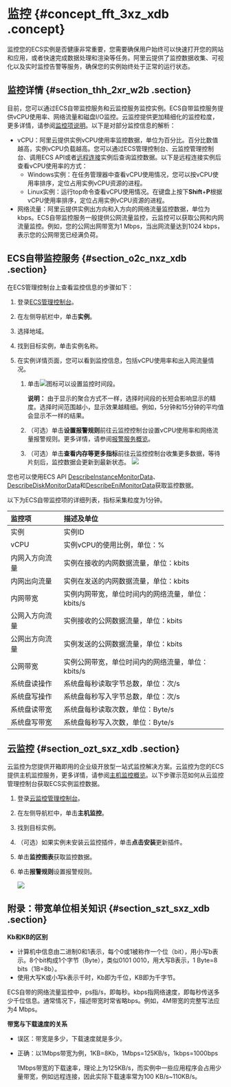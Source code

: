 # 监控 {#concept_fft_3xz_xdb .concept}

监控您的ECS实例是否健康非常重要，您需要确保用户始终可以快速打开您的网站和应用，或者快速完成数据处理和渲染等任务。阿里云提供了监控数据收集、可视化以及实时监控告警等服务，确保您的实例始终处于正常的运行状态。

## 监控详情 {#section_thh_2xr_w2b .section}

目前，您可以通过ECS自带监控服务和云监控服务监控实例。ECS自带监控服务提供vCPU使用率、网络流量和磁盘I/O监控。云监控提供更加精细化的监控粒度，更多详情，请参阅[监控项说明](../../../../../../cn.zh-CN/用户指南/主机监控/监控项说明.md#)。以下是对部分监控信息的解析：

-   vCPU：阿里云提供实例vCPU使用率监控数据，单位为百分比。百分比数值越高，实例vCPU负载越高。您可以通过ECS管理控制台、云监控管理控制台、调用ECS API或者[远程连接](cn.zh-CN/用户指南/连接实例/连接实例概述.md#)实例后查询监控数据。以下是远程连接实例后查看vCPU使用率的方式：
    -   Windows实例：在任务管理器中查看vCPU使用情况，您可以按vCPU使用率排序，定位占用实例vCPU资源的进程。
    -   Linux实例：运行top命令查看vCPU使用情况。在键盘上按下**Shift**+**P**根据vCPU使用率排序，定位占用实例vCPU资源的进程。
-   网络流量：阿里云提供实例出方向和入方向的网络流量监控数据，单位为kbps。ECS自带监控服务一般提供公网流量监控，云监控可以获取公网和内网流量监控。例如，您的公网出网带宽为1 Mbps，当出网流量达到1024 kbps，表示您的公网带宽已经满负荷。

## ECS自带监控服务 {#section_o2c_nxz_xdb .section}

在ECS管理控制台上查看监控信息的步骤如下：

1.  登录[ECS管理控制台](https://ecs.console.aliyun.com/)。
2.  在左侧导航栏中，单击**实例**。
3.  选择地域。
4.  找到目标实例，单击实例名称。
5.  在实例详情页面，您可以看到监控信息，包括vCPU使用率和出入网流量情况。

    1.  单击![](http://static-aliyun-doc.oss-cn-hangzhou.aliyuncs.com/assets/img/9747/15481729729889_zh-CN.png)图标可以设置监控时间段。

        **说明：** 由于显示的聚合方式不一样，选择时间段的长短会影响显示的精度。选择时间范围越小，显示效果越精细。例如，5分钟和15分钟的平均值会显示不一样的结果。

    2.  （可选）单击**设置报警规则**前往云监控控制台设置vCPU使用率和网络流量报警规则。更多详情，请参阅[报警服务概览](../../../../../../cn.zh-CN/用户指南/报警服务/报警服务概览.md#)。
    3.  （可选）单击**查看内存等更多指标**前往云监控控制台收集更多数据，等待片刻后，监控数据会更新到最新状态。
    ![](http://static-aliyun-doc.oss-cn-hangzhou.aliyuncs.com/assets/img/9747/15481729729888_zh-CN.png)


您也可以使用ECS API [DescribeInstanceMonitorData](../cn.zh-CN/API参考/运维与监控/DescribeInstanceMonitorData.md#)、[DescribeDiskMonitorData](../cn.zh-CN/API参考/运维与监控/DescribeDiskMonitorData.md#)和[DescribeEniMonitorData](../cn.zh-CN/API参考/运维与监控/DescribeEniMonitorData.md#)获取监控数据。

以下为ECS自带监控项的详细列表，指标采集粒度为1分钟。

|监控项|描述及单位|
|:--|:----|
|实例|实例ID|
|vCPU|实例vCPU的使用比例，单位：%|
|内网入方向流量|实例在接收的内网数据流量，单位：kbits|
|内网出向流量|实例在发送的内网数据流量，单位：kbits|
|内网带宽|实例内网带宽，单位时间内的网络流量，单位：kbits/s|
|公网入方向流量|实例接收的公网数据流量，单位：kbits|
|公网出方向流量|实例发送的公网数据流量，单位：kbits|
|公网带宽|实例公网带宽，单位时间内的网络流量，单位：kbits/s|
|系统盘读操作|系统盘每秒读取字节总数，单位：次/s|
|系统盘写操作|系统盘每秒写入字节总数，单位：次/s|
|系统盘读带宽|系统盘每秒读取次数，单位：Byte/s|
|系统盘写带宽|系统盘每秒写入次数，单位：Byte/s|

## 云监控 {#section_ozt_sxz_xdb .section}

云监控为您提供开箱即用的企业级开放型一站式监控解决方案。云监控为您的ECS提供主机监控服务，更多详情，请参阅[主机监控概览](../../../../../../cn.zh-CN/用户指南/主机监控/主机监控概览.md#)。以下步骤示范如何从云监控管理控制台获取ECS实例监控数据。

1.  登录[云监控管理控制台](https://cloudmonitor.console.aliyun.com/)。
2.  在左侧导航栏中，单击**主机监控**。
3.  找到目标实例。
4.  （可选）如果实例未安装云监控插件，单击**点击安装**更新插件。
5.  单击**监控图表**获取监控数据。
6.  单击**报警规则**设置报警规则。

    ![](http://static-aliyun-doc.oss-cn-hangzhou.aliyuncs.com/assets/img/9747/15481729723939_zh-CN.png)


## 附录：带宽单位相关知识 {#section_szt_sxz_xdb .section}

**Kb和KB的区别**

-   计算机中信息由二进制0和1表示，每个0或1被称作一个位（bit），用小写b表示。8个bit构成1个字节（Byte），类似0101 0010，用大写B表示，1 Byte=8 bits（1B=8b）。
-   使用大写K或小写k表示千时，Kb即为千位，KB即为千字节。

ECS自带的网络流量监控中，ps指/s，即每秒。kbps指网络速度，即每秒传送多少千位信息。通常情况下，描述带宽时常省略bps。例如，4M带宽的完整写法应为4 Mbps。

**带宽与下载速度的关系**

-   误区：带宽是多少，下载速度就是多少。
-   正确：以1Mbps带宽为例，1KB=8Kb，1Mbps=125KB/s，1kbps=1000bps

    1Mbps带宽的下载速率，理论上为125KB/s，而实例中一些应用程序会占用少量带宽，例如远程连接，因此实际下载速率常为100 KB/s~110KB/s。


